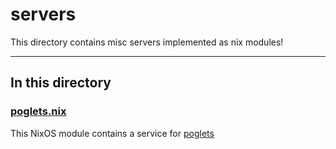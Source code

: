 # servers

This directory contains misc servers implemented as nix modules!

---

## In this directory

### [poglets.nix](./poglets.nix)

This NixOS module contains a service for [poglets](https://github.com/jpetrucciani/poglets)
